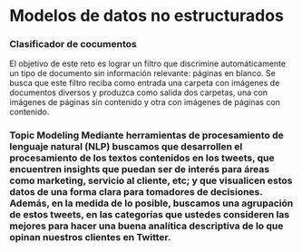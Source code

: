 # Modelos de datos no estructurados

### Clasificador de cocumentos
El objetivo de este reto es lograr un filtro que discrimine automáticamente un tipo de documento sin información relevante: páginas en blanco. Se busca que este filtro reciba como entrada una carpeta con imágenes de documentos diversos y produzca como salida dos carpetas, una con imágenes de páginas sin contenido y otra con imágenes de páginas con contenido.

### Topic Modeling  Mediante herramientas de procesamiento de lenguaje natural (NLP) buscamos que desarrollen el procesamiento de los textos contenidos en los tweets, que encuentren insights que puedan ser de interés para áreas como marketing, servicio al cliente, etc; y que visualicen estos datos de una forma clara para tomadores de decisiones. Además, en la medida de lo posible, buscamos una agrupación de estos tweets, en las categorías que ustedes consideren las mejores para hacer una buena analítica descriptiva de lo que opinan nuestros clientes en Twitter.
